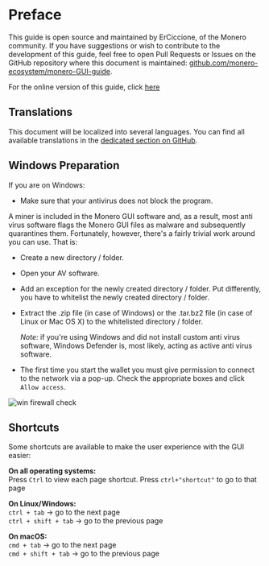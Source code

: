 # Preface
This guide is open source and maintained by ErCiccione, of the Monero community. If you have suggestions or wish to contribute to the development of this guide, feel free to open Pull Requests or Issues on the
GitHub repository where this document is maintained: [github.com/monero-ecosystem/monero-GUI-guide](https://github.com/monero-ecosystem/monero-GUI-guide).
&nbsp;

For the online version of this guide, click [here](https://github.com/monero-ecosystem/monero-GUI-guide/blob/master/monero-GUI-guide.md)

## Translations
This document will be localized into several languages. You can find all available translations in the [dedicated section on GitHub](https://github.com/monero-ecosystem/monero-GUI-guide/tree/master/translations).

## Windows Preparation
If you are on Windows:

+ Make sure that your antivirus does not block the program.

A miner is included in the Monero GUI software and, as a result, most anti virus software flags the Monero GUI files as malware and subsequently quarantines them. Fortunately, however, there's a fairly trivial work around you can use. That is:

+ Create a new directory / folder.
+ Open your AV software.
+ Add an exception for the newly created directory / folder. Put differently, you have to whitelist the newly created directory / folder.
+ Extract the .zip file (in case of Windows) or the .tar.bz2 file (in case of Linux or Mac OS X) to the whitelisted directory / folder.
  
  *Note:* if you're using Windows and did not install custom anti virus software, Windows Defender is, most likely, acting as active anti virus software.

+ The first time you start the wallet you must give permission to connect to the network via a pop-up. Check the appropriate boxes and click `Allow access`.



![win firewall check](media/win-firewall-check.png)

## Shortcuts
Some shortcuts are available to make the user experience with the GUI easier:
&nbsp;

**On all operating systems:**  
Press `Ctrl` to view each page shortcut. Press `ctrl+"shortcut"` to go to that page
&nbsp;

**On Linux/Windows:**  
`ctrl + tab` -> go to the next page  
`ctrl + shift + tab` -> go to the previous page
&nbsp;

**On macOS:**  
`cmd + tab` -> go to the next page  
`cmd + shift + tab` -> go to the previous page
